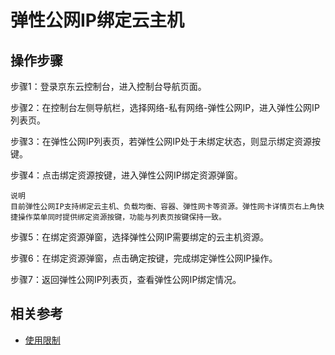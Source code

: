 # 弹性公网IP绑定云主机

## 操作步骤

步骤1：登录京东云控制台，进入控制台导航页面。

步骤2：在控制台左侧导航栏，选择网络-私有网络-弹性公网IP，进入弹性公网IP列表页。

步骤3：在弹性公网IP列表页，若弹性公网IP处于未绑定状态，则显示绑定资源按键。

步骤4：点击绑定资源按键，进入弹性公网IP绑定资源弹窗。

	说明
	目前弹性公网IP支持绑定云主机、负载均衡、容器、弹性网卡等资源。弹性网卡详情页右上角快捷操作菜单同时提供绑定资源按键，功能与列表页按键保持一致。

步骤5：在绑定资源弹窗，选择弹性公网IP需要绑定的云主机资源。

步骤6：在绑定资源弹窗，点击确定按键，完成绑定弹性公网IP操作。

步骤7：返回弹性公网IP列表页，查看弹性公网IP绑定情况。

## 相关参考

- [使用限制](../../Introduction/Restrictions.md)
